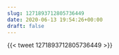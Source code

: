 ```yaml
---
slug: 1271893712805736449
date: 2020-06-13 19:54:26+00:00
draft: false
---
```


{{< tweet 1271893712805736449 >}}
